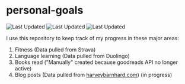 # personal-goals
![Last Updated](https://img.shields.io/date/1610847200?color=FC4C02&label=Fitness%20Updated&logo=strava)
![Last Updated](https://img.shields.io/date/1610847200?color=7ac70c&label=Language%20Updated&logo=duolingo)
![Last Updated](https://img.shields.io/date/1610847200?color=e9e5cd&label=Books%20Updated&logo=goodreads)

I use this repository to keep track of my progress in these major areas:

1. Fitness (Data pulled from Strava)
2. Language learning (Data pulled from Duolingo)
3. Books read ("Manually" created because goodreads API no longer active)
4. Blog posts (Data pulled from [harveybarnhard.com](https://harveybarnhard.com)) (in progress)
